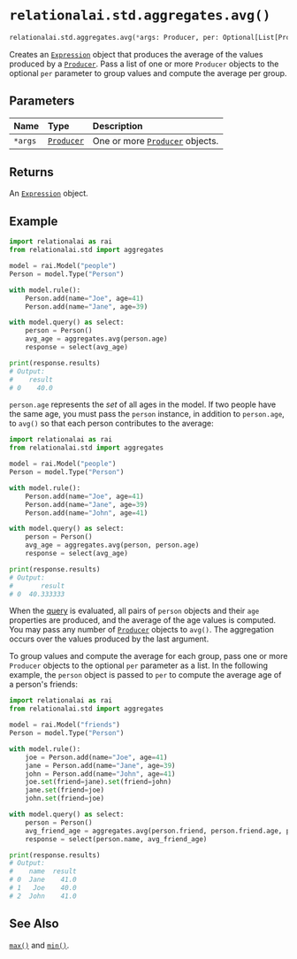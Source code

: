 # `relationalai.std.aggregates.avg()`

```python
relationalai.std.aggregates.avg(*args: Producer, per: Optional[List[Producer]]) -> Expression
```

Creates an [`Expression`](../../Expression.md) object that produces the average of
the values produced by a [`Producer`](../../Producer/README.md).
Pass a list of one or more `Producer` objects to the optional `per` parameter
to group values and compute the average per group.

## Parameters

| Name | Type | Description |
| :--- | :--- | :------ |
| `*args` | [`Producer`](../../Producer/README.md) | One or more [`Producer`](../../Producer/README.md) objects. |

## Returns

An [`Expression`](../../Expression.md) object.

## Example

```python
import relationalai as rai
from relationalai.std import aggregates

model = rai.Model("people")
Person = model.Type("Person")

with model.rule():
    Person.add(name="Joe", age=41)
    Person.add(name="Jane", age=39)

with model.query() as select:
    person = Person()
    avg_age = aggregates.avg(person.age)
    response = select(avg_age)

print(response.results)
# Output:
#    result
# 0    40.0
```

`person.age` represents the _set_ of all ages in the model.
If two people have the same age, you must pass the `person` instance,
in addition to `person.age`, to `avg()` so that each person contributes to the average:

```python
import relationalai as rai
from relationalai.std import aggregates

model = rai.Model("people")
Person = model.Type("Person")

with model.rule():
    Person.add(name="Joe", age=41)
    Person.add(name="Jane", age=39)
    Person.add(name="John", age=41)

with model.query() as select:
    person = Person()
    avg_age = aggregates.avg(person, person.age)
    response = select(avg_age)

print(response.results)
# Output:
#       result
# 0  40.333333
```

When the [query](../../Model/query.md) is evaluated,
all pairs of `person` objects and their `age` properties are produced, and the average of the age values is computed.
You may pass any number of [`Producer`](../../Producer/README.md) objects to `avg()`.
The aggregation occurs over the values produced by the last argument.

To group values and compute the average for each group,
pass one or more `Producer` objects to the optional `per` parameter as a list.
In the following example, the `person` object is passed to `per` to compute the average age of a person's friends:

```python
import relationalai as rai
from relationalai.std import aggregates

model = rai.Model("friends")
Person = model.Type("Person")

with model.rule():
    joe = Person.add(name="Joe", age=41)
    jane = Person.add(name="Jane", age=39)
    john = Person.add(name="John", age=41)
    joe.set(friend=jane).set(friend=john)
    jane.set(friend=joe)
    john.set(friend=joe)

with model.query() as select:
    person = Person()
    avg_friend_age = aggregates.avg(person.friend, person.friend.age, per=[person])
    response = select(person.name, avg_friend_age)

print(response.results)
# Output:
#    name  result
# 0  Jane    41.0
# 1   Joe    40.0
# 2  John    41.0
```

## See Also

[`max()`](./max.md) and [`min()`](./min.md).
